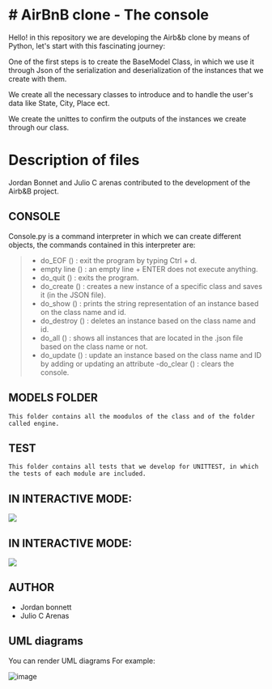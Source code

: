 # # AirBnB clone - The console

Hello! in this repository we are developing the Airb&b clone by means of Python, let's start with this fascinating journey:

One of the first steps is to create the BaseModel Class, in which we use it through Json of the serialization and deserialization of the instances that we create with them.  

We create all the necessary classes to introduce and to handle the user's data like State, City, Place ect.

We create the unittes to confirm the outputs of the instances we create through our class.

# Description of files 
Jordan Bonnet and Julio C arenas contributed to the development of the Airb&B project.



 ## CONSOLE
Console.py is a command interpreter in which we can create different objects, the commands contained in this interpreter are:
> - do_EOF () : exit the program by typing Ctrl + d.
> - empty line () : an empty line + ENTER does not execute anything.
> - do_quit () : exits the program.
> - do_create () : creates a new instance of a specific class and saves it (in the JSON file).
> - do_show () : prints the string representation of an instance based on the class name and id.
> - do_destroy () : deletes an instance based on the class name and id.
> - do_all () : shows all instances that are located in the .json file based on the class name or not.
> - do_update () : update an instance based on the class name and ID by adding or updating an attribute
> -do_clear () : clears the console.



## MODELS FOLDER
	This folder contains all the moodulos of the class and of the folder called engine.


##  TEST
	This folder contains all tests that we develop for UNITTEST, in which the tests of each module are included.

## IN INTERACTIVE MODE:

**![](https://lh3.googleusercontent.com/p5GeSdaJ_k3LdDugRsGgZ-rY5lipLgVn_1JsH33JBPBtDISW6HMAXs-gPHVn7n8XB3UNMJIYtc1qq6SZ0KhDiPfOWrCLSTgiA0wagWMV5_0_LKKP8FICF4yb_4yqyC99wrN2E6fA)**


## IN INTERACTIVE MODE:
**![](https://lh5.googleusercontent.com/vDYYzino6J4-Ve84YPMsJXpx587Uf5sZ7ZLTXVrcW7K4Oj5lfQUH2hB84wSLDn9QgiFj2PBGHRpcdImHPQiXf1OaDdgvacTZ_tGbwGKFSZ6nU0snjw_konyz9jLEP4z921s27djZ)**

## AUTHOR
- Jordan bonnett
- Julio C Arenas


## UML diagrams

You can render UML diagrams  For example:

![image](https://user-images.githubusercontent.com/70826697/124066401-30e27480-d9fe-11eb-94dd-df0ee206f983.png)

